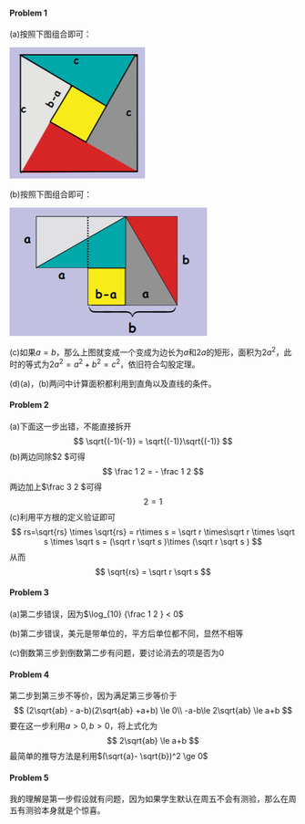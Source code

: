 #### Problem 1

(a)按照下图组合即可：

![](https://github.com/Doraemonzzz/Mathematics-for-Computer-Science/blob/master/photo/Chapter%201/C1P1a.png?raw=true)

(b)按照下图组合即可：

![](https://github.com/Doraemonzzz/Mathematics-for-Computer-Science/blob/master/photo/Chapter%201/C1P1b.png?raw=true)

(c)如果$a=b$，那么上图就变成一个变成为边长为$a$和$2a$的矩形，面积为$2a^2$，此时的等式为$2a^2 = a^2 + b^2 =c^2$，依旧符合勾股定理。

(d)(a)，(b)两问中计算面积都利用到直角以及直线的条件。



#### Problem 2

(a)下面这一步出错，不能直接拆开
$$
\sqrt{(-1)(-1)} = \sqrt{(-1)}\sqrt{(-1)}
$$
(b)两边同除$2 $可得
$$
\frac 1  2 = - \frac 1 2 
$$
两边加上$\frac 3 2 $可得
$$
2=  1
$$
(c)利用平方根的定义验证即可
$$
rs=\sqrt{rs} \times \sqrt{rs} = r\times s = \sqrt r \times\sqrt r  \times \sqrt s  \times \sqrt s
= (\sqrt r \sqrt s )\times (\sqrt r \sqrt s )
$$
从而
$$
\sqrt{rs} = \sqrt r \sqrt s
$$


#### Problem 3

(a)第二步错误，因为$\log_{10} {\frac 1 2 } < 0$

(b)第二步错误，美元是带单位的，平方后单位都不同，显然不相等

(c)倒数第三步到倒数第二步有问题，要讨论消去的项是否为$0$



#### Problem 4

第二步到第三步不等价，因为满足第三步等价于
$$
(2\sqrt{ab} - a-b)(2\sqrt{ab} +a+b) \le  0\\
-a-b\le 2\sqrt{ab} \le a+b
$$
要在这一步利用$a>0,b>0$，将上式化为
$$
2\sqrt{ab} \le a+b
$$
最简单的推导方法是利用$(\sqrt{a}- \sqrt{b})^2 \ge 0$



#### Problem 5

我的理解是第一步假设就有问题，因为如果学生默认在周五不会有测验，那么在周五有测验本身就是个惊喜。